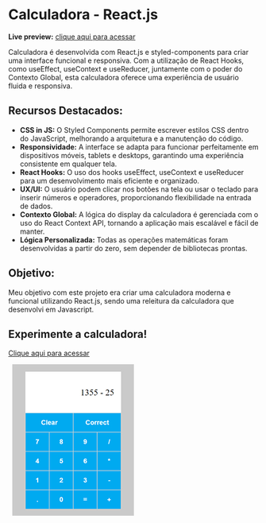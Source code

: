 # Calculadora - React.js
**Live preview:** [clique aqui para acessar](https://lcarrati.github.io/trilha-react-desafio01-calculadora/)

Calculadora é desenvolvida com React.js e styled-components para criar uma interface funcional e responsiva. 
Com a utilização de React Hooks, como useEffect, useContext e useReducer, juntamente com o poder do Contexto Global, esta calculadora oferece uma experiência de usuário fluida e responsiva.

## Recursos Destacados:
- **CSS in JS:** O Styled Components permite escrever estilos CSS dentro do JavaScript, melhorando a arquitetura e a manutenção do código.
- **Responsividade:** A interface se adapta para funcionar perfeitamente em dispositivos móveis, tablets e desktops, garantindo uma experiência consistente em qualquer tela.
- **React Hooks:** O uso dos hooks useEffect, useContext e useReducer para um desenvolvimento mais eficiente e organizado.
- **UX/UI:** O usuário podem clicar nos botões na tela ou usar o teclado para inserir números e operadores, proporcionando flexibilidade na entrada de dados.
- **Contexto Global:** A lógica do display da calculadora é gerenciada com o uso do React Context API, tornando a aplicação mais escalável e fácil de manter.
- **Lógica Personalizada:** Todas as operações matemáticas foram desenvolvidas a partir do zero, sem depender de bibliotecas prontas.


## Objetivo:
Meu objetivo com este projeto era criar uma calculadora moderna e funcional utilizando React.js, sendo uma releitura da calculadora que desenvolvi em Javascript.

## Experimente a calculadora!
[Clique aqui para acessar](https://lcarrati.github.io/trilha-react-desafio01-calculadora/)

&nbsp;
![preview](./public/calculadorareact.jpg)